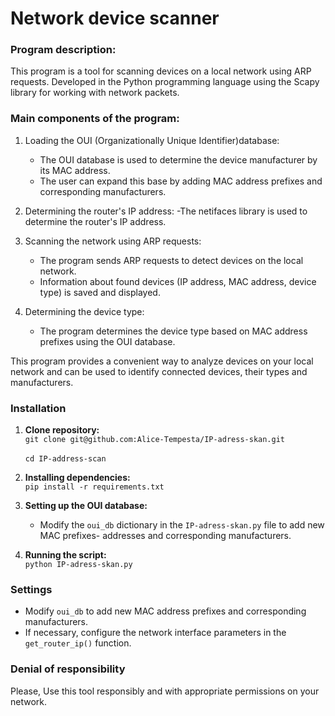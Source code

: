 # Network device scanner

### Program description:

This program is a tool for scanning devices on a local network using ARP requests. Developed in the Python programming language using the Scapy library for working with network packets.

### Main components of the program:

1. Loading the OUI (Organizationally Unique Identifier) ​​database:
   - The OUI database is used to determine the device manufacturer by its MAC address.
   - The user can expand this base by adding MAC address prefixes and corresponding manufacturers.

2. Determining the router's IP address:
   -The netifaces library is used to determine the router's IP address.

3. Scanning the network using ARP requests:
   - The program sends ARP requests to detect devices on the local network.
   - Information about found devices (IP address, MAC address, device type) is saved and displayed.

4. Determining the device type:
   - The program determines the device type based on MAC address prefixes using the OUI database.

This program provides a convenient way to analyze devices on your local network and can be used to identify connected devices, their types and manufacturers.

### Installation

1. **Clone repository:**
<br> ```git clone git@github.com:Alice-Tempesta/IP-adress-skan.git```<br/>
<br> ```cd IP-address-scan```<br/>
2. **Installing dependencies:**
<br>```pip install -r requirements.txt```<br/>

3. **Setting up the OUI database:**
   - Modify the `oui_db` dictionary in the `IP-adress-skan.py` file to add new MAC prefixes-
addresses and corresponding manufacturers.

4. **Running the script:**
<br>```python IP-adress-skan.py```<br/>

### Settings

- Modify `oui_db` to add new MAC address prefixes and corresponding manufacturers.
- If necessary, configure the network interface parameters in the `get_router_ip()` function.

### Denial of responsibility

Please,
Use this tool responsibly and with appropriate permissions on your network.
